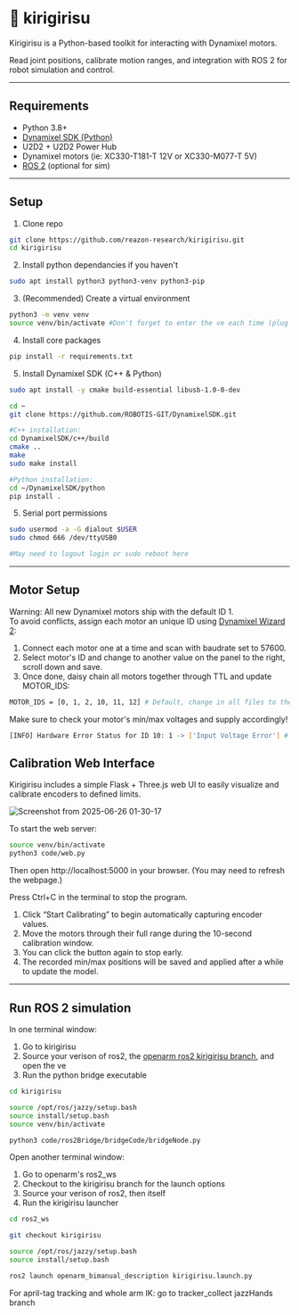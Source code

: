 # 🦗 kirigirisu

Kirigirisu is a Python-based toolkit for interacting with Dynamixel motors.

Read joint positions, calibrate motion ranges, and integration with ROS 2 for robot simulation and control.

---

## Requirements

- Python 3.8+
- [Dynamixel SDK (Python)](https://emanual.robotis.com/docs/en/software/dynamixel/dynamixel_sdk/overview/)
- U2D2 + U2D2 Power Hub
- Dynamixel motors (ie: XC330-T181-T 12V or XC330-M077-T 5V)
- [ROS 2](https://github.com/reazon-research/openarm_ros2) (optional for sim)

---

## Setup
1. Clone repo
```bash
git clone https://github.com/reazon-research/kirigirisu.git
cd kirigirisu
```
2. Install python dependancies if you haven't
```bash
sudo apt install python3 python3-venv python3-pip
```
3. (Recommended) Create a virtual environment
```bash
python3 -m venv venv
source venv/bin/activate #Don't forget to enter the ve each time (plug into the matrix)
```
4. Install core packages
```bash
pip install -r requirements.txt
```
5. Install Dynamixel SDK (C++ & Python)
```bash
sudo apt install -y cmake build-essential libusb-1.0-0-dev
```
```bash
cd ~
git clone https://github.com/ROBOTIS-GIT/DynamixelSDK.git
```
```bash
#C++ installation:
cd DynamixelSDK/c++/build
cmake ..
make
sudo make install
```
```bash
#Python installation:
cd ~/DynamixelSDK/python
pip install .
```
5. Serial port permissions
```bash
sudo usermod -a -G dialout $USER
sudo chmod 666 /dev/ttyUSB0

#May need to logout login or sudo reboot here
```

---

## Motor Setup

Warning: All new Dynamixel motors ship with the default ID 1.  
To avoid conflicts, assign each motor an unique ID using [Dynamixel Wizard 2](https://emanual.robotis.com/docs/en/software/dynamixel/dynamixel_wizard2/):  
1. Connect each motor one at a time and scan with baudrate set to 57600.  
2. Select motor's ID and change to another value on the panel to the right, scroll down and save.  
3. Once done, daisy chain all motors together through TTL and update MOTOR_IDS:
```bash
MOTOR_IDS = [0, 1, 2, 10, 11, 12] # Default, change in all files to the IDs you assignned
```
Make sure to check your motor's min/max voltages and supply accordingly!
```bash
[INFO] Hardware Error Status for ID 10: 1 -> ['Input Voltage Error'] # Means your supplied voltage is too low or high
```


## Calibration Web Interface

Kirigirisu includes a simple Flask + Three.js web UI to easily visualize and calibrate encoders to defined limits.

![Screenshot from 2025-06-26 01-30-17](https://github.com/user-attachments/assets/cf7d2ade-93af-42c3-8f58-068425bd80b3)

To start the web server:

```bash
source venv/bin/activate
python3 code/web.py
```
Then open http://localhost:5000 in your browser. (You may need to refresh the webpage.)

Press Ctrl+C in the terminal to stop the program.

1. Click “Start Calibrating” to begin automatically capturing encoder values.
2. Move the motors through their full range during the 10-second calibration window.
3. You can click the button again to stop early.
4. The recorded min/max positions will be saved and applied after a while to update the model.

---

## Run ROS 2 simulation
In one terminal window:
1. Go to kirigirisu
2. Source your verison of ros2, the [openarm ros2 kirigirisu branch](https://github.com/reazon-research/openarm_ros2/tree/kirigirisu), and open the ve
3. Run the python bridge executable
```bash
cd kirigirisu

source /opt/ros/jazzy/setup.bash
source install/setup.bash
source venv/bin/activate

python3 code/ros2Bridge/bridgeCode/bridgeNode.py
```
Open another terminal window:
1. Go to openarm's ros2_ws
2. Checkout to the kirigirisu branch for the launch options
3. Source your verison of ros2, then itself
4. Run the kirigirisu launcher
```bash
cd ros2_ws

git checkout kirigirisu

source /opt/ros/jazzy/setup.bash
source install/setup.bash

ros2 launch openarm_bimanual_description kirigirisu.launch.py
```


For april-tag tracking and whole arm IK: go to tracker_collect jazzHands branch
